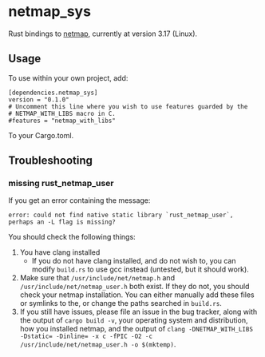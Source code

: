 # netmap_sys

Rust bindings to [netmap](http://info.iet.unipi.it/~luigi/netmap/), currently
at version 3.17 (Linux).

## Usage

To use within your own project, add:

```
[dependencies.netmap_sys]
version = "0.1.0"
# Uncomment this line where you wish to use features guarded by the
# NETMAP_WITH_LIBS macro in C.
#features = "netmap_with_libs"
```

To your Cargo.toml.

## Troubleshooting

### missing rust_netmap_user

If you get an error containing the message:

```
error: could not find native static library `rust_netmap_user`, perhaps an -L flag is missing?
```

You should check the following things:

 1. You have clang installed
    * If you do not have clang installed, and do not wish to, you can modify
      `build.rs` to use gcc instead (untested, but it should work).
 2. Make sure that `/usr/include/net/netmap.h` and
    `/usr/include/net/netmap_user.h` both exist. If they do not, you should
    check your netmap installation. You can either manually add these files or
    symlinks to the, or change the paths searched in `build.rs`.
 3. If you still have issues, please file an issue in the bug tracker, along
 with the output of `cargo build -v`, your operating system and distribution,
 how you installed netmap, and the output of `clang -DNETMAP_WITH_LIBS
 -Dstatic= -Dinline= -x c -fPIC -O2 -c /usr/include/net/netmap_user.h -o
 $(mktemp)`.
